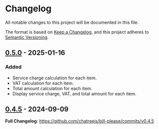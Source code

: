 # Changelog

All notable changes to this project will be documented in this file.

The format is based on [Keep a Changelog](https://keepachangelog.com/en/1.1.0/),
and this project adheres to [Semantic Versioning](https://semver.org/spec/v2.0.0.html).

## [0.5.0] - 2025-01-16

### Added

- Service charge calculation for each item.
- VAT calculation for each item.
- Total amount calculation for each item.
- Display service charge, VAT, and total amount for each item.

## [0.4.5] - 2024-09-09

**Full Changelog**: https://github.com/chatreejs/bill-please/commits/v0.4.5

[0.5.0]: https://github.com/chatreejs/bill-please/compare/v0.5.0...v0.4.5
[0.4.5]: https://github.com/chatreejs/bill-please/releases/tag/v0.4.5
